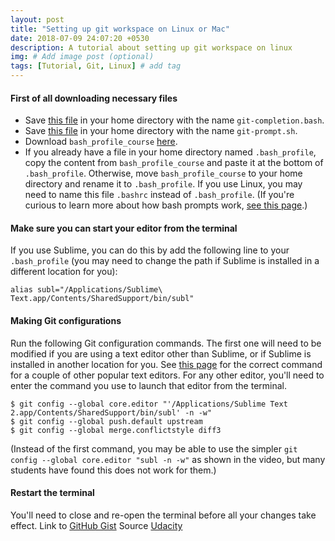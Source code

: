 ```yaml
---
layout: post
title: "Setting up git workspace on Linux or Mac"
date: 2018-07-09 24:07:20 +0530
description: A tutorial about setting up git workspace on linux
img: # Add image post (optional)
tags: [Tutorial, Git, Linux] # add tag
---
```


#### First of all downloading necessary files

* Save [this file](https://raw.githubusercontent.com/git/git/master/contrib/completion/git-completion.bash) in your home directory with the name `git-completion.bash`.
* Save [this file](https://raw.githubusercontent.com/git/git/master/contrib/completion/git-prompt.sh) in your home directory with the name `git-prompt.sh`.
* Download `bash_profile_course` [here](https://www.udacity.com/api/nodes/3341718587/supplemental_media/bash-profile-course/download?_ga=1.37232743.672083044.1467344711).
* If you already have a file in your home directory named `.bash_profile`, copy the content from `bash_profile_course` and paste it at the bottom of `.bash_profile`. Otherwise, move `bash_profile_course` to your home directory and rename it to `.bash_profile`. If you use Linux, you may need to name this file `.bashrc` instead of `.bash_profile`. (If you're curious to learn more about how bash prompts work, [see this page](http://www.cyberciti.biz/tips/howto-linux-unix-bash-shell-setup-prompt.html).)

#### Make sure you can start your editor from the terminal

If you use Sublime, you can do this by add the following line to your `.bash_profile` (you may need to change the path if Sublime is installed in a different location for you):

```
alias subl="/Applications/Sublime\ Text.app/Contents/SharedSupport/bin/subl"
```

#### Making Git configurations

Run the following Git configuration commands. The first one will need to be modified if you are using a text editor other than Sublime, or if Sublime is installed in another location for you. See [this page](https://help.github.com/articles/associating-text-editors-with-git/) for the correct command for a couple of other popular text editors. For any other editor, you'll need to enter the command you use to launch that editor from the terminal.

```shell
$ git config --global core.editor "'/Applications/Sublime Text 2.app/Contents/SharedSupport/bin/subl' -n -w"
$ git config --global push.default upstream
$ git config --global merge.conflictstyle diff3
```

(Instead of the first command, you may be able to use the simpler `git config --global core.editor "subl -n -w"` as shown in the video, but many students have found this does not work for them.)

#### Restart the terminal
You'll need to close and re-open the terminal before all your changes take effect.
Link to [GitHub Gist](https://gist.github.com/akashgiricse/744ef21fc8a81f24e1230feb7af4e3e5)
Source [Udacity](https://classroom.udacity.com/courses/ud775)